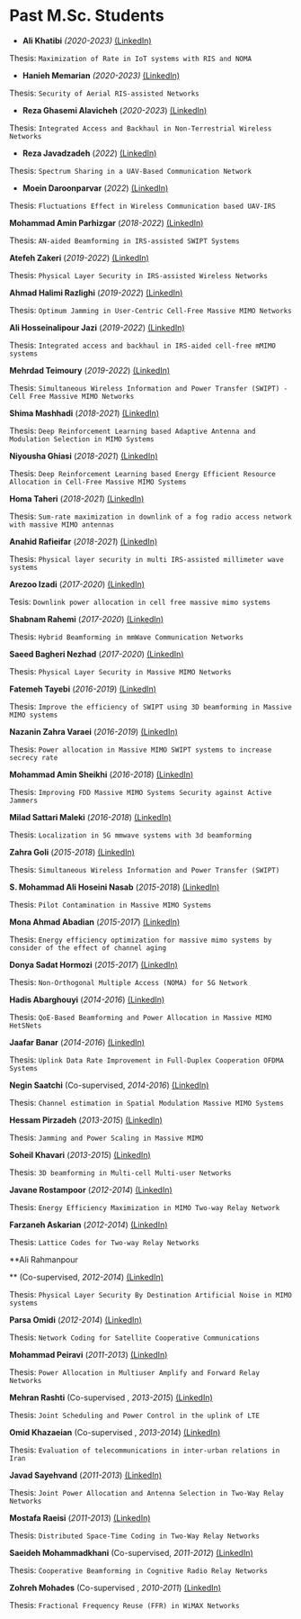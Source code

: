# **Past M.Sc. Students**

- **Ali Khatibi** *(2020-2023)*    [(LinkedIn)](https://www.linkedin.com/in/ali-khatibi-7632541b5)

Thesis: ```Maximization of Rate in IoT systems with RIS and NOMA```

- **Hanieh Memarian** *(2020-2023)*     [(LinkedIn)](https://www.linkedin.com/in/hanie-memarian)

Thesis: ```Security of Aerial RIS-assisted Networks```

- **Reza Ghasemi Alavicheh** (*2020-2023*)     [(LinkedIn)](https://www.linkedin.com/in/rezaghasemi/)

Thesis: ```Integrated Access and Backhaul in Non-Terrestrial Wireless Networks```

- **Reza Javadzadeh** (*2022*)     [(LinkedIn)](http://linkedin.com/in/reza-javadzadeh)

Thesis: ```Spectrum Sharing in a UAV-Based Communication Network```

- **Moein Daroonparvar** (*2022*)     [(LinkedIn)](https://www.linkedin.com/in/moein-daroonparvar-2582b1239/)

Thesis: ```Fluctuations Effect in Wireless Communication based UAV-IRS```

**Mohammad Amin Parhizgar** (*2018-2022*)      [(LinkedIn)](https://www.linkedin.com/in/mohamadamin-parhizgar-3529b5231)

Thesis: ```AN-aided Beamforming in IRS-assisted SWIPT Systems```

**Atefeh Zakeri** (*2019-2022*)     [(LinkedIn)](https://www.linkedin.com/in/atefeh-zakeri-28b976197/)

Thesis: ```Physical Layer Security in IRS-assisted Wireless Networks```

**Ahmad Halimi Razlighi** (*2019-2022*)      [(LinkedIn)](https://www.linkedin.com/in/ahmad-halimi-razlighi-a52677202/)

Thesis: ```Optimum Jamming in User-Centric Cell-Free Massive MIMO Networks```

**Ali Hosseinalipour Jazi** (*2019-2022*)      [(LinkedIn)](https://www.linkedin.com/in/ali-hosseinalipour-jazi-4ab27419b/?originalSubdomain=ir)

Thesis: ```Integrated access and backhaul in IRS-aided cell-free mMIMO systems```

**Mehrdad Teimoury** (*2019-2022*)     [(LinkedIn)](https://www.linkedin.com/in/mehrdad-teimoury-3b328b15b/?originalSubdomain=ir)

Thesis: ```Simultaneous Wireless Information and Power Transfer (SWIPT) - Cell Free Massive MIMO Networks```

**Shima Mashhadi** (*2018-2021*)     [(LinkedIn)](https://www.linkedin.com/in/shima-mashhadi-a09b0a14b/)

Thesis: ```Deep Reinforcement Learning based Adaptive Antenna and Modulation Selection in MIMO Systems```

**Niyousha Ghiasi** (*2018-2021*)     [(LinkedIn)](https://www.mobilebroadband.ir/en/Members.php)

Thesis: ```Deep Reinforcement Learning based Energy Efficient Resource Allocation in Cell-Free Massive MIMO Systems```

**Homa Taheri** (*2018-2021*)     [(LinkedIn)](link)

Thesis: ```Sum-rate maximization in downlink of a fog radio access network with massive MIMO antennas```

**Anahid Rafieifar** (*2018-2021*)     [(LinkedIn)](link)

Thesis: ```Physical layer security in multi IRS-assisted millimeter wave systems```

**Arezoo Izadi** (*2017-2020*)     [(LinkedIn)](link)

Tesis: ```Downlink power allocation in cell free massive mimo systems```

**Shabnam Rahemi** (*2017-2020*)     [(LinkedIn)](link)

Thesis: ```Hybrid Beamforming in mmWave Communication Networks```

**Saeed Bagheri Nezhad** (*2017-2020*)    [(LinkedIn)](link)

Thesis: ```Physical Layer Security in Massive MIMO Networks```

**Fatemeh Tayebi** (*2016-2019*)     [(LinkedIn)](link)

Thesis: ```Improve the efficiency of SWIPT using 3D beamforming in Massive MIMO systems```

**Nazanin Zahra Varaei** (*2016-2019*)    [(LinkedIn)](link)

Thesis: ```Power allocation in Massive MIMO SWIPT systems to increase secrecy rate```

**Mohammad Amin Sheikhi** (*2016-2018*)     [(LinkedIn)](link)

Thesis: ```Improving FDD Massive MIMO Systems Security against Active Jammers```

**Milad Sattari Maleki** (*2016-2018*)     [(LinkedIn)](link)

Thesis: ```Localization in 5G mmwave systems with 3d beamforming```

**Zahra Goli** (*2015-2018*)     [(LinkedIn)](link)

Thesis: ```Simultaneous Wireless Information and Power Transfer (SWIPT)```

**S. Mohammad Ali Hoseini Nasab** (*2015-2018*)    [(LinkedIn)](link)

Thesis: ```Pilot Contamination in Massive MIMO Systems```

**Mona Ahmad Abadian** (*2015-2017*)     [(LinkedIn)](link)

Thesis: ```Energy efficiency optimization for massive mimo systems by consider of the effect of channel aging```

**Donya Sadat Hormozi** (*2015-2017*)     [(LinkedIn)](link)

Thesis: ```Non-Orthogonal Multiple Access (NOMA) for 5G Network```

**Hadis Abarghouyi** (*2014-2016*)     [(LinkedIn)](link)

Thesis: ```QoE-Based Beamforming and Power Allocation in Massive MIMO HetSNets```

**Jaafar Banar** (*2014-2016*)     [(LinkedIn)](link)

Thesis: ```Uplink Data Rate Improvement in Full-Duplex Cooperation OFDMA Systems```

**Negin Saatchi** (Co-supervised, *2014-2016*)     [(LinkedIn)](link)

Thesis: ```Channel estimation in Spatial Modulation Massive MIMO Systems```

**Hessam Pirzadeh** (*2013-2015*)     [(LinkedIn)](link)

Thesis: ```Jamming and Power Scaling in Massive MIMO```

**Soheil Khavari** (*2013-2015*)     [(LinkedIn)](link)

Thesis: ```3D beamforming in Multi-cell Multi-user Networks```

**Javane Rostampoor** (*2012-2014*)     [(LinkedIn)](link)

Thesis: ```Energy Efficiency Maximization in MIMO Two-way Relay Network```

**Farzaneh Askarian** (*2012-2014*)     [(LinkedIn)](link)

Thesis: ```Lattice Codes for Two-way Relay Networks```

**Ali Rahmanpour

** (Co-supervised, *2012-2014*)    [(LinkedIn)](link)

Thesis: ```Physical Layer Security By Destination Artificial Noise in MIMO systems```

**Parsa Omidi** (*2012-2014*)     [(LinkedIn)](link)

Thesis: ```Network Coding for Satellite Cooperative Communications```

**Mohammad Peiravi** (*2011-2013*)     [(LinkedIn)](link)

Thesis: ```Power Allocation in Multiuser Amplify and Forward Relay Networks```

**Mehran Rashti** (Co-supervised , *2013-2015*)     [(LinkedIn)](link)

Thesis: ```Joint Scheduling and Power Control in the uplink of LTE```

**Omid Khazaeian** (Co-supervised , *2013-2014*)     [(LinkedIn)](link)

Thesis: ```Evaluation of telecommunications in inter-urban relations in Iran```

**Javad Sayehvand** (*2011-2013*)    [(LinkedIn)](link)

Thesis: ```Joint Power Allocation and Antenna Selection in Two-Way Relay Networks```

**Mostafa Raeisi** (*2011-2013*)     [(LinkedIn)](link)

Thesis: ```Distributed Space-Time Coding in Two-Way Relay Networks```

**Saeideh Mohammadkhani** (Co-supervised, *2011-2012*)     [(LinkedIn)](link)

Thesis: ```Cooperative Beamforming in Cognitive Radio Relay Networks```

**Zohreh Mohades** (Co-supervised , *2010-2011*)     [(LinkedIn)](link)

Thesis: ```Fractional Frequency Reuse (FFR) in WiMAX Networks```

